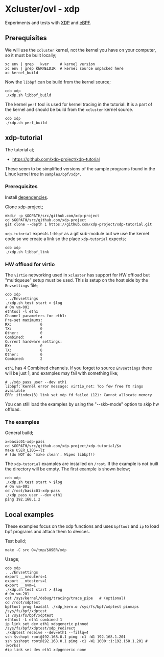 # Xcluster/ovl - xdp

Experiments and tests with
[XDP](https://en.wikipedia.org/wiki/Express_Data_Path) and
[eBPF](https://ebpf.io/).

## Prerequisites

We will use the `xcluster` kernel, not the kernel you have on your
computer, so it must be built locally;

```
xc env | grep __kver     # kernel version
xc env | grep KERNELDIR  # kernel source unpacked here
xc kernel_build
```

Now the `libbpf` can be build from the kernel source;

```
cdo xdp
./xdp.sh libbpf_build
```

The kernel `perf` tool is used for kernel tracing in the tutorial. It
is a part of the kernel and should be build from the `xcluster` kernel
source.

```
cdo xdp
./xdp.sh perf_build
```


## xdp-tutorial

The tutorial at;

* https://github.com/xdp-project/xdp-tutorial

These seem to be simplified versions of the sample programs found in
the Linux kernel tree in `samples/bpf/xdp*`.


### Prerequisites

Install
[dependencies](https://github.com/xdp-project/xdp-tutorial/blob/master/setup_dependencies.org).

Clone xdp-project;
```
mkdir -p $GOPATH/src/github.com/xdp-project
cd $GOPATH/src/github.com/xdp-project
git clone --depth 1 https://github.com/xdp-project/xdp-tutorial.git
```

`xdp-tutorial` expects `libbpf` as a git sub-module but we use the
kernel code so we create a link so the place `xdp-tutorial` expects;

```
cdo xdp
./xdp.sh libbpf_link
```

### HW offload for virtio

The `virtio` networking used in `xcluster` has support for HW offload
but "multiqueue" setup must be used. This is setup on the host side by
the `Envsettings` file;

```
cdo xdp
. ./Envsettings
./xdp.sh test start > $log
# On vm-001
ethtool -l eth1
Channel parameters for eth1:
Pre-set maximums:
RX:             0
TX:             0
Other:          0
Combined:       4
Current hardware settings:
RX:             0
TX:             0
Other:          0
Combined:       2
```

`eth1` has 4 Combined channels. If you forget to source `Envsettings`
there will be just 1, and examples may fail with something like;

```
# ./xdp_pass_user --dev eth1
libbpf: Kernel error message: virtio_net: Too few free TX rings available
ERR: ifindex(3) link set xdp fd failed (12): Cannot allocate memory
```

You can still load the examples by using the "--skb-mode" option to
skip hw offload.


### The examples

General build;
```
x=basic01-xdp-pass
cd $GOPATH/src/github.com/xdp-project/xdp-tutorial/$x
make USER_LIBS=-lz
# (do NOT do 'make clean'. Wipes libbpf!)
```

The `xdp-tutorial` examples are installed on `/root`. If the example
is not built the directory will be empty. The first example is shown
below;

```
cdo xdp
./xdp.sh test start > $log
# On vm-001
cd /root/basic01-xdp-pass
./xdp_pass_user --dev eth1
ping 192.168.1.2
```

## Local examples

These examples focus on the xdp functions and uses `bpftool` and `ip`
to load bpf programs and attach them to devices.

Test build;
```
make -C src O=/tmp/$USER/xdp
```

Usage;
```
cdo xdp
. ./Envsettings
export __nrouters=1
export __ntesters=1
export __nvm=1
./xdp.sh test start > $log
# On vm-201
cat /sys/kernel/debug/tracing/trace_pipe   # (optional)
cd /root/xdptest
bpftool prog loadall ./xdp_kern.o /sys/fs/bpf/xdptest pinmaps /sys/fs/bpf/xdptest
ls /sys/fs/bpf/xdptest
ethtool -L eth1 combined 1
ip link set dev eth1 xdpgeneric pinned /sys/fs/bpf/xdptest/xdp_redirect
./xdptest receive --dev=eth1 --fillq=4
ssh $sshopt root@192.168.0.1 ping -c1 -W1 192.168.1.201
ssh $sshopt root@192.168.0.1 ping -c1 -W1 1000::1:192.168.1.201 # (works)
#ip link set dev eth1 xdpgeneric none
```
